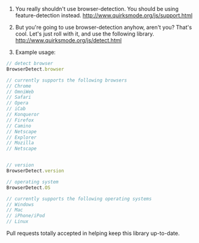 

1.  You really shouldn't use browser-detection.  You should be using feature-detection instead.
http://www.quirksmode.org/js/support.html

2.  But you're going to use browser-detection anyhow, aren't you?  That's cool.  Let's just roll with it, and use the following library.
http://www.quirksmode.org/js/detect.html

3.  Example usage:

````js
// detect browser
BrowserDetect.browser

// currently supports the following browsers
// Chrome
// OmniWeb
// Safari
// Opera
// iCab
// Konqueror
// Firefox
// Camino
// Netscape
// Explorer
// Mozilla
// Netscape


// version
BrowserDetect.version

// operating system
BrowserDetect.OS

// currently supports the following operating systems
// Windows
// Mac
// iPhone/iPod
// Linux


````


Pull requests totally accepted in helping keep this library up-to-date.


